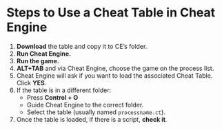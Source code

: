 # Steps to Use a Cheat Table in Cheat Engine

1. **Download** the table and copy it to CE’s folder.
2. **Run Cheat Engine.**
3. **Run the game.**
4. **ALT+TAB** and via Cheat Engine, choose the game on the process list.
5. Cheat Engine will ask if you want to load the associated Cheat Table. Click **YES**.
6. If the table is in a different folder:
   - Press **Control + O**
   - Guide Cheat Engine to the correct folder.
   - Select the table (usually named `processname.ct`).
7. Once the table is loaded, if there is a script, **check it**.

